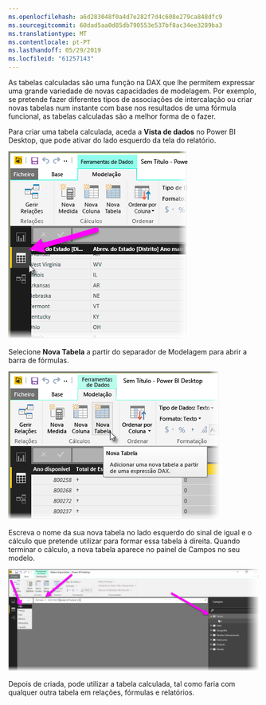```yaml
---
ms.openlocfilehash: a6d283048f0a4d7e282f7d4c608e279ca848dfc9
ms.sourcegitcommit: 60dad5aa0d85db790553e537bf8ac34ee3289ba3
ms.translationtype: MT
ms.contentlocale: pt-PT
ms.lasthandoff: 05/29/2019
ms.locfileid: "61257143"
---
```

As tabelas calculadas são uma função na DAX que lhe permitem expressar uma grande variedade de novas capacidades de modelagem. Por exemplo, se pretende fazer diferentes tipos de associações de intercalação ou criar novas tabelas num instante com base nos resultados de uma fórmula funcional, as tabelas calculadas são a melhor forma de o fazer.

Para criar uma tabela calculada, aceda a **Vista de dados** no Power BI Desktop, que pode ativar do lado esquerdo da tela do relatório.

![](media/2-6-create-calculated-tables/2-6_1.png)

Selecione **Nova Tabela** a partir do separador de Modelagem para abrir a barra de fórmulas.

![](media/2-6-create-calculated-tables/2-6_1b.png)

Escreva o nome da sua nova tabela no lado esquerdo do sinal de igual e o cálculo que pretende utilizar para formar essa tabela à direita. Quando terminar o cálculo, a nova tabela aparece no painel de Campos no seu modelo.

![](media/2-6-create-calculated-tables/2-6_2.png)

Depois de criada, pode utilizar a tabela calculada, tal como faria com qualquer outra tabela em relações, fórmulas e relatórios.

